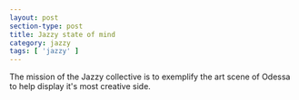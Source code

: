 ```yaml
---
layout: post
section-type: post
title: Jazzy state of mind
category: jazzy
tags: [ 'jazzy' ]
---
```


The mission of the Jazzy collective is to exemplify the art scene of Odessa to help display it's most creative side.
